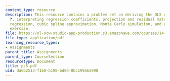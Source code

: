 ```yaml
---
content_type: resource
description: This resource contains a problem set on deriving the OLS estimate for
  ?, interpreting regression coefficients, projection and residual matrices, partitioned
  regression, cubic spline approximation, Monte Carlo simulation, and an approximation
  exercise.
file: https://ol-ocw-studio-app-production.s3.amazonaws.com/courses/14-381-statistical-method-in-economics-fall-2006/da6b2513f1b0b198bd0d8bc199a62098_ps5.pdf
file_type: application/pdf
learning_resource_types:
- Assignments
parent_title: Assignments
parent_type: CourseSection
resourcetype: Document
title: ps5.pdf
uid: da6b2513-f1b0-b198-bd0d-8bc199a62098
---
```

